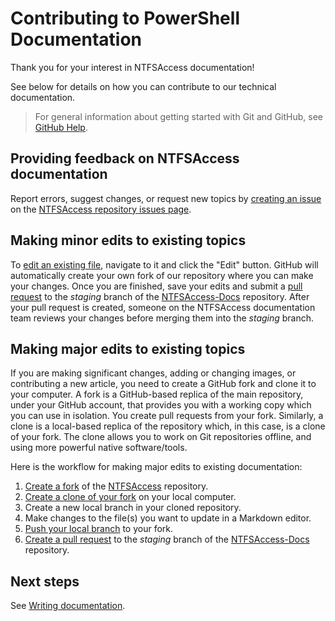 # Contributing to PowerShell Documentation

Thank you for your interest in NTFSAccess documentation!

See below for details on how you can contribute to our technical documentation.

> For general information about getting started with Git and GitHub, see [GitHub Help][git-help].

## Providing feedback on NTFSAccess documentation

Report errors, suggest changes, or request new topics by [creating an issue][new-issue] on the
[NTFSAccess repository issues page][doc-issues].

## Making minor edits to existing topics

To [edit an existing file][edit-file], navigate to it and click the "Edit" button. GitHub will
automatically create your own fork of our repository where you can make your changes. Once you are
finished, save your edits and submit a [pull request][pull] to the *staging* branch of the
[NTFSAccess-Docs][docs-repo] repository. After your pull request is created, someone on the
NTFSAccess documentation team reviews your changes before merging them into the *staging* branch.

## Making major edits to existing topics

If you are making significant changes, adding or changing images, or contributing a new article, you
need to create a GitHub fork and clone it to your computer. A fork is a GitHub-based replica of the
main repository, under your GitHub account, that provides you with a working copy which you can use
in isolation. You create pull requests from your fork. Similarly, a clone is a local-based replica
of the repository which, in this case, is a clone of your fork. The clone allows you to work on Git
repositories offline, and using more powerful native software/tools.

Here is the workflow for making major edits to existing documentation:

1. [Create a fork][fork] of the [NTFSAccess][docs-repo] repository.
2. [Create a clone of your fork][clone] on your local computer.
3. Create a new local branch in your cloned repository.
4. Make changes to the file(s) you want to update in a Markdown editor.
5. [Push your local branch][push] to your fork.
6. [Create a pull request][pull] to the *staging* branch of the [NTFSAccess-Docs][docs-repo]
   repository.

## Next steps

See [Writing documentation](02-Writing.md).

<!-- External URLs -->
[git-help]: https://help.github.com/
[new-issue]: https://help.github.com/articles/creating-an-issue/
[doc-issues]: https://github.com/raandree/NTFSSecurity/issues
[edit-file]: https://help.github.com/articles/editing-files-in-another-user-s-repository/
[docs-repo]: https://github.com/raandree/NTFSSecurity/
[fork]: https://help.github.com/articles/fork-a-repo/
[clone]: https://help.github.com/articles/cloning-a-repository/
[push]: https://help.github.com/articles/pushing-to-a-remote/
[pull]: https://help.github.com/articles/creating-a-pull-request/